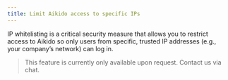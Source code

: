 ```yaml
---
title: Limit Aikido access to specific IPs
---
```



IP whitelisting is a critical security measure that allows you to restrict access to Aikido so only users from specific, trusted IP addresses (e.g., your company’s network) can log in. 

> This feature is currently only available upon request. Contact us via chat.